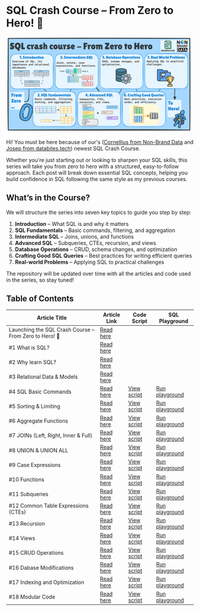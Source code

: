 # SQL Crash Course – From Zero to Hero! 🚀

![SQL Crash Course](image/sql_crash_course.jpg)

Hi! You must be here because of our's ([Cornellius from Non-Brand Data](https://www.nb-data.com/) and [Josep from databites.tech](https://www.databites.tech/)) newest SQL Crash Course.

Whether you're just starting out or looking to sharpen your SQL skills, this series will take you from zero to hero with a structured, easy-to-follow approach. Each post will break down essential SQL concepts, helping you build confidence in SQL following the same style as my previous courses.

## What’s in the Course?

We will structure the series into seven key topics to guide you step by step:

1. **Introduction** – What SQL is and why it matters
2. **SQL Fundamentals** – Basic commands, filtering, and aggregation
3. **Intermediate SQL** – Joins, unions, and functions
4. **Advanced SQL** – Subqueries, CTEs, recursion, and views
5. **Database Operations** – CRUD, schema changes, and optimization
6. **Crafting Good SQL Queries** – Best practices for writing efficient queries
7. **Real-world Problems** – Applying SQL to practical challenges

The repository will be updated over time with all the articles and code used in the series, so stay tuned!

## Table of Contents
| Article Title | Article Link | Code Script | SQL Playground |
|---------------|--------------|-------------|----------------|
| Launching the SQL Crash Course – From Zero to Hero! 🚀 | [Read here](https://www.databites.tech/p/launching-the-sql-crash-course-from) |  |  |
| #1 What is SQL? | [Read here](https://www.nb-data.com/p/2-what-is-sql) |  |  |
| #2 Why learn SQL? | [Read here](https://www.databites.tech/p/2-why-learn-sql) |  |  |
| #3 Relational Data & Models | [Read here](https://www.databites.tech/p/3-relational-data-and-models) |  |  |
| #4 SQL Basic Commands | [Read here](https://www.nb-data.com/p/4-sql-basic-commands) | [View script](sql_scripts/4_SQL_Basic_Commands.sql) | [Run playground](https://www.db-fiddle.com/f/tLA6Ca3iAcABo7Bkgm87nE/1) |
|#5 Sorting & Limiting | [Read here](https://www.databites.tech/p/5-sorting-and-limiting) | [View script](sql_scripts/5_Sorting_and_Limiting.sql)| [Run playground](https://www.db-fiddle.com/f/gsJfafADqkwjrHBLernRZP/0) |
|#6 Aggregate Functions | [Read here](https://www.nb-data.com/p/6-aggregate-functions) | [View script](sql_scripts/6_Aggregate_Functions.sql) | [Run playground](https://www.db-fiddle.com/f/w3trdsFQ23og1tYerokVMm/0) |
|#7 JOINs (Left, Right, Inner & Full) | [Read here](https://www.databites.tech/p/7-joins-left-right-inner-and-full) | [View script](sql_scripts/7_Join.sql) | [Run playground](https://www.db-fiddle.com/f/8rkgKHYSFEmmhjdR9P4iii/3) |
|#8 UNION & UNION ALL | [Read here](https://www.nb-data.com/p/8-union-and-union-all) | [View script](sql_scripts/8_Union.sql) | [Run playground](https://www.db-fiddle.com/f/pTrpDgGYGejUmAMXTtaQNm/2) |
|#9 Case Expressions | [Read here](https://www.databites.tech/p/9-case-expressions) | [View script](https://github.com/CornelliusYW/SQL-Crash-Course/blob/main/sql_scripts/9_CASE.sql) | [Run playground](https://www.db-fiddle.com/f/sTGiHfN435PP2xCSWGd5q7/0) |
|#10 Functions | [Read here](https://www.nb-data.com/p/10-functions-string-date-numeric) | [View script](https://github.com/CornelliusYW/SQL-Crash-Course/blob/main/sql_scripts/10_Functions.sql) | [Run playground](https://www.db-fiddle.com/f/oEaniab9PUi1eCJUqk7xjL/0) |
|#11 Subqueries | [Read here](https://www.nb-data.com/p/11-subqueries) | [View script](https://github.com/CornelliusYW/SQL-Crash-Course/blob/main/sql_scripts/11_Subqueries.sql) | [Run playground](https://www.db-fiddle.com/f/orVEkoyFQhhppyGtSrZzYA/0) |
|#12 Common Table Expressions (CTEs) | [Read here](https://www.databites.tech/p/12-common-table-expressions-ctes) | [View script](https://github.com/CornelliusYW/SQL-Crash-Course/blob/main/sql_scripts/12_CTEs.sql) | [Run playground](https://www.db-fiddle.com/f/tvtNVuMuynXcBM3ADX5ymp/0) |
|#13 Recursion | [Read here](https://www.nb-data.com/p/13-recursion) | [View script](https://github.com/rfeers/SQL-Crash-Course/blob/main/sql_scripts/13_Recursion.sql) | [Run playground](https://www.db-fiddle.com/f/wkeRysp7ZDzzrA9yPLYuJm/0) |
|#14 Views | [Read here](https://www.databites.tech/p/14-views) | [View script](https://github.com/rfeers/SQL-Crash-Course/blob/main/sql_scripts/14_Views.sql) | [Run playground](https://www.db-fiddle.com/f/vht5JRmZEFXFguackAoMJW/0) |
|#15 CRUD Operations | [Read here](https://www.nb-data.com/p/15-crud-operations) | [View script](https://github.com/CornelliusYW/SQL-Crash-Course/blob/main/sql_scripts/15_CRUD_Operations.sql) | [Run playground](https://www.db-fiddle.com/f/wKgWsY7o6ua4u7EedRrfco/1) |
|#16 Dabase Modifications | [Read here](https://www.databites.tech/p/16-database-modifications) | [View script](https://github.com/CornelliusYW/SQL-Crash-Course/blob/main/sql_scripts/16_Database_modifications.sql) | [Run playground](https://www.db-fiddle.com/f/fLFqwktLC3vQadZKnqZf8o/0) |
|#17 Indexing and Optimization | [Read here](https://www.nb-data.com/p/17-indexing-and-optimization) | [View script](https://github.com/CornelliusYW/SQL-Crash-Course/blob/main/sql_scripts/17_Indexing_and_Optimization.sql) | [Run playground](https://www.db-fiddle.com/f/pvMeVUQx5MNp2333YyJjPu/0) |
|#18 Modular Code | [Read here](https://www.databites.tech/p/18-generating-modular-code) | [View script](https://github.com/CornelliusYW/SQL-Crash-Course/blob/main/sql_scripts/18_Modular_Code.sql) | [Run playground](https://www.db-fiddle.com/f/ezePzh6hZtarATN33nuHRV/1) |
